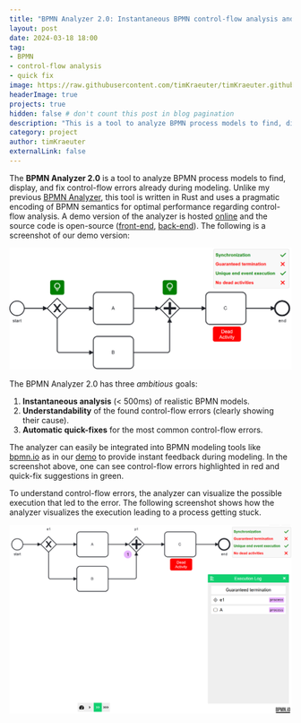 ```yaml
---
title: "BPMN Analyzer 2.0: Instantaneous BPMN control-flow analysis and error resolution :fire:"
layout: post
date: 2024-03-18 18:00
tag:
- BPMN
- control-flow analysis
- quick fix
image: https://raw.githubusercontent.com/timKraeuter/timKraeuter.github.io/master/assets/images/bpmnAnalyzer/icon.svg
headerImage: true
projects: true
hidden: false # don't count this post in blog pagination
description: "This is a tool to analyze BPMN process models to find, display, and fix control-flow errors already during modeling."
category: project
author: timKraeuter
externalLink: false
---
```

The **BPMN Analyzer 2.0** is a tool to analyze BPMN process models to find, display, and fix control-flow errors already during modeling.
Unlike my previous [BPMN Analyzer](https://timkraeuter.com/bpmn-analyzer/), this tool is written in Rust and uses a pragmatic encoding of BPMN semantics for optimal performance regarding control-flow analysis.
A demo version of the analyzer is hosted [online](https://timkraeuter.com/bpmn-analyzer-js/) and the source code is open-source ([front-end](https://github.com/timKraeuter/bpmn-analyzer-js), [back-end](https://github.com/timKraeuter/rust_bpmn_analyzer)).
The following is a screenshot of our demo version:

<!-- 
I could make a YouTube demonstration and add it here. For now, I will add a screenshot.
-->
[![Modeling with the BPMN Analyzer 2.0 enabled](https://raw.githubusercontent.com/timKraeuter/timKraeuter.github.io/master/assets/images/rustBPMNAnalyzer/modeling.png)](https://timkraeuter.com/bpmn-analyzer-js/)

The BPMN Analyzer 2.0 has three _ambitious_ goals:

1. **Instantaneous analysis** (< 500ms) of realistic BPMN models.
2. **Understandability** of the found control-flow errors (clearly showing their cause).
3. **Automatic quick-fixes** for the most common control-flow errors.

The analyzer can easily be integrated into BPMN modeling tools like [bpmn.io](https://bpmn.io/) as in our [demo](https://timkraeuter.com/bpmn-analyzer-js/) to provide instant feedback during modeling.
In the screenshot above, one can see control-flow errors highlighted in red and quick-fix suggestions in green.

To understand control-flow errors, the analyzer can visualize the possible execution that led to the error.
The following screenshot shows how the analyzer visualizes the execution leading to a process getting stuck.

[![Error example in the BPMN Analyzer 2.0](https://raw.githubusercontent.com/timKraeuter/timKraeuter.github.io/master/assets/images/rustBPMNAnalyzer/counter-example.png)](https://timkraeuter.com/bpmn-analyzer-js/)
